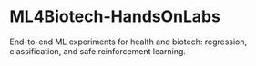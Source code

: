 # ML4Biotech-HandsOnLabs
End-to-end ML experiments for health and biotech: regression, classification, and safe reinforcement learning.
